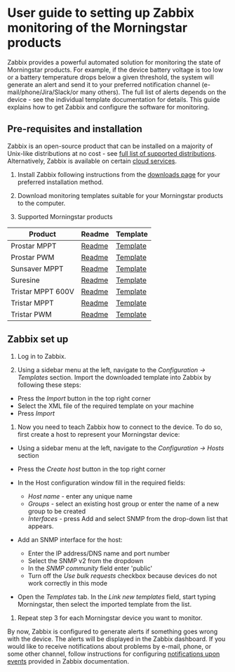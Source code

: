 # User guide to setting up Zabbix monitoring of the Morningstar products

Zabbix provides a powerful automated solution for monitoring the state of Morningstar products. For example, if the device battery voltage is too low or a battery temperature drops below a given threshold, the system will generate an alert and send it to your preferred notification channel (e-mail/phone/Jira/Slack/or many others). The full list of alerts depends on the device - see the individual template documentation for details. This guide explains how to get Zabbix and configure the software for monitoring.

## Pre-requisites and installation

Zabbix is an open-source product that can be installed on a majority of Unix-like distributions at no cost  - see [full list of supported distributions](https://www.zabbix.com/download). Alternatively, Zabbix is available on certain [cloud services](https://www.zabbix.com/cloud_images).

1. Install Zabbix following instructions from the [downloads page](https://www.zabbix.com/download) for your preferred installation method.  

2. Download monitoring templates suitable for your Morningstar products to the computer.

3. Supported Morningstar products

| Product           | Readme                                     | Template                                                       |
|-------------------|--------------------------------------------|----------------------------------------------------------------|
| Prostar MPPT      | [Readme](prostar_mppt_snmp/README.md)      | [Template](prostar_mppt_snmp/prostar_mppt_snmp.yaml)           |
| Prostar PWM       | [Readme](prostar_pwm_snmp/README.md)       | [Template](prostar_pwm_snmp/prostar_pwm_snmp.yaml)             |
| Sunsaver MPPT     | [Readme](sunsaver_mppt_snmp/README.md)     | [Template](sunsaver_mppt_snmp/sunsaver_mppt_snmp.yaml)         |
| Suresine          | [Readme](suresine_snmp/README.md)          | [Template](suresine_snmp/suresine_snmp.yaml)                   |
| Tristar MPPT 600V | [Readme](tristar_mppt_600V_snmp/README.md) | [Template](tristar_mppt_600V_snmp/tristar_mppt_600V_snmp.yaml) |
| Tristar MPPT      | [Readme](tristar_mppt_snmp/README.md)      | [Template](tristar_mppt_snmp/tristar_mppt_snmp.yaml)           |
| Tristar PWM       | [Readme](tristar_pwm_snmp/README.md)       | [Template](tristar_pwm_snmp/tristar_pwm_snmp.yaml)             |

## Zabbix set up

1. Log in to Zabbix.

1. Using a sidebar menu at the left, navigate to the *Configuration -> Templates* section.
Import the downloaded template into Zabbix by following these steps:

- Press the *Import* button in the top right corner
- Select the XML file of the required template on your machine
- Press *Import*

1. Now you need to teach Zabbix how to connect to the device.
To do so, first create a host to represent your Morningstar device:

- Using a sidebar menu at the left, navigate to the _Configuration -> Hosts_ section
- Press the *Create host* button in the top right corner
- In the Host configuration window fill in the required fields:

  - *Host name* -  enter any unique name
  - *Groups* - select an existing host group or enter the name of a new group to be created
  - *Interfaces* - press Add and select SNMP from the drop-down list that appears.

- Add an SNMP interface for the host:
  - Enter the IP address/DNS name and port number
  - Select the SNMP v2 from the dropdown
  - In the *SNMP community* field enter 'public'
  - Turn off the *Use bulk requests* checkbox because devices do not work correctly in this mode
- Open the *Templates* tab. In the *Link new templates* field, start typing Morningstar, then select the imported template from the list.

1. Repeat step 3 for each Morningstar device you want to monitor.

By now, Zabbix is configured to generate alerts if something goes wrong with the device. The alerts will be displayed in the Zabbix dashboard. If you would like to receive notifications about problems by e-mail, phone, or some other channel, follow instructions for configuring [notifications upon events](https://www.zabbix.com/documentation/6.0/manual/config/notifications) provided in Zabbix documentation.
